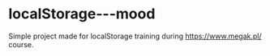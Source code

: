 # localStorage---mood
 Simple project made for localStorage training during https://www.megak.pl/ course.
